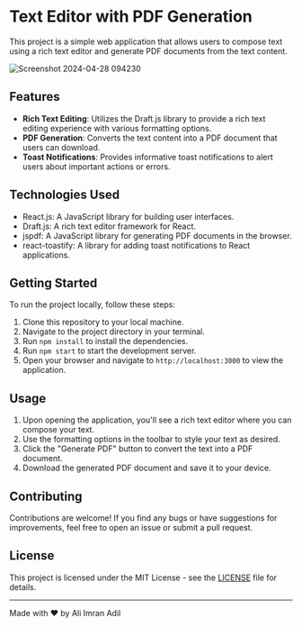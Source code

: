 # Text Editor with PDF Generation

This project is a simple web application that allows users to compose text using a rich text editor and generate PDF documents from the text content.

![Screenshot 2024-04-28 094230](https://github.com/IMRANDIL/Pdf_gen_React_JS/assets/71559091/b24514af-d3dc-45f5-ac2c-685a49969979)


## Features

- **Rich Text Editing**: Utilizes the Draft.js library to provide a rich text editing experience with various formatting options.
- **PDF Generation**: Converts the text content into a PDF document that users can download.
- **Toast Notifications**: Provides informative toast notifications to alert users about important actions or errors.

## Technologies Used

- React.js: A JavaScript library for building user interfaces.
- Draft.js: A rich text editor framework for React.
- jspdf: A JavaScript library for generating PDF documents in the browser.
- react-toastify: A library for adding toast notifications to React applications.

## Getting Started

To run the project locally, follow these steps:

1. Clone this repository to your local machine.
2. Navigate to the project directory in your terminal.
3. Run `npm install` to install the dependencies.
4. Run `npm start` to start the development server.
5. Open your browser and navigate to `http://localhost:3000` to view the application.

## Usage

1. Upon opening the application, you'll see a rich text editor where you can compose your text.
2. Use the formatting options in the toolbar to style your text as desired.
3. Click the "Generate PDF" button to convert the text into a PDF document.
4. Download the generated PDF document and save it to your device.

## Contributing

Contributions are welcome! If you find any bugs or have suggestions for improvements, feel free to open an issue or submit a pull request.

## License

This project is licensed under the MIT License - see the [LICENSE](LICENSE) file for details.


---

Made with ❤️ by Ali Imran Adil
